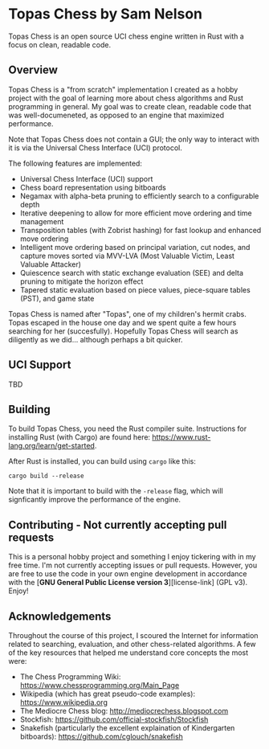 # Topas Chess by Sam Nelson

Topas Chess is an open source UCI chess engine written in Rust with a focus on clean, readable code.

## Overview

Topas Chess is a "from scratch" implementation I created as a hobby project with the goal of learning more about chess algorithms and Rust programming in general.  My goal was to create clean, readable code that was well-documeneted, as opposed to an engine that maximized performance.

Note that Topas Chess does not contain a GUI; the only way to interact with it is via the Universal Chess Interface (UCI) protocol.

The following features are implemented:
 * Universal Chess Interface (UCI) support
 * Chess board representation using bitboards
 * Negamax with alpha-beta pruning to efficiently search to a configurable depth
 * Iterative deepening to allow for more efficient move ordering and time management
 * Transposition tables (with Zobrist hashing) for fast lookup and enhanced move ordering
 * Intelligent move ordering based on principal variation, cut nodes, and capture moves sorted via MVV-LVA (Most Valuable Victim, Least Valuable Attacker)
 * Quiescence search with static exchange evaluation (SEE) and delta pruning to mitigate the horizon effect
 * Tapered static evaluation based on piece values, piece-square tables (PST), and game state

Topas Chess is named after "Topas", one of my children's hermit crabs.  Topas escaped in the house one day and we spent quite a few hours searching for her (succesfully).  Hopefully Topas Chess will search as diligently as we did... although perhaps a bit quicker.

## UCI Support

TBD

## Building

To build Topas Chess, you need the Rust compiler suite.  Instructions for installing Rust (with Cargo) are found here: https://www.rust-lang.org/learn/get-started.

After Rust is installed, you can build using `cargo` like this:

```
cargo build --release
```

Note that it is important to build with the `-release` flag, which will signficantly improve the performance of the engine.

## Contributing - Not currently accepting pull requests

This is a personal hobby project and something I enjoy tickering with in my free time.  I'm not currently accepting issues or pull requests.  However, you are free to use the code in your own engine development in accordance with the [**GNU General Public License version 3**][license-link] (GPL v3).  Enjoy!

## Acknowledgements

Throughout the course of this project, I scoured the Internet for information related to searching, evaluation, and other chess-related algorithms.  A few of the key resources that helped me understand core concepts the most were:
 * The Chess Programming Wiki: https://www.chessprogramming.org/Main_Page
 * Wikipedia (which has great pseudo-code examples): https://www.wikipedia.org
 * The Mediocre Chess blog: http://mediocrechess.blogspot.com
 * Stockfish: https://github.com/official-stockfish/Stockfish
 * Snakefish (particularly the excellent explaination of Kindergarten bitboards): https://github.com/cglouch/snakefish

